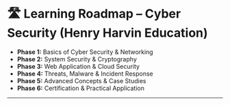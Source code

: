 # 🛣️ Learning Roadmap – Cyber Security (Henry Harvin Education)

- **Phase 1:** Basics of Cyber Security & Networking  
- **Phase 2:** System Security & Cryptography  
- **Phase 3:** Web Application & Cloud Security  
- **Phase 4:** Threats, Malware & Incident Response  
- **Phase 5:** Advanced Concepts & Case Studies  
- **Phase 6:** Certification & Practical Application  

---
